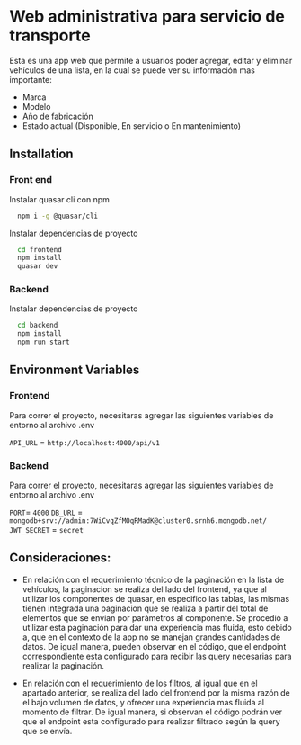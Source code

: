 # Web administrativa para servicio de transporte

Esta es una app web que permite a usuarios poder agregar, editar y eliminar vehículos de una lista, en la cual se puede ver su información mas importante:

- Marca
- Modelo
- Año de fabricación
- Estado actual (Disponible, En servicio o En mantenimiento)

## Installation

### Front end

Instalar quasar cli con npm

```bash
  npm i -g @quasar/cli
```

Instalar dependencias de proyecto

```bash
  cd frontend
  npm install
  quasar dev
```

### Backend

Instalar dependencias de proyecto

```bash
  cd backend
  npm install
  npm run start
```

## Environment Variables

### Frontend

Para correr el proyecto, necesitaras agregar las siguientes variables de entorno al archivo .env

`API_URL` = `http://localhost:4000/api/v1`

### Backend

Para correr el proyecto, necesitaras agregar las siguientes variables de entorno al archivo .env

`PORT`= `4000`
`DB_URL` = `mongodb+srv://admin:7WiCvqZfMOqRMadK@cluster0.srnh6.mongodb.net/`
`JWT_SECRET` = `secret`

## Consideraciones:

- En relación con el requerimiento técnico de la paginación en la lista de vehículos, la paginacion se realiza del lado del frontend, ya que al utilizar los componentes de quasar, en especifico las tablas, las mismas tienen integrada una paginacion que se realiza a partir del total de elementos que se envían por parámetros al componente. Se procedió a utilizar esta paginación para dar una experiencia mas fluida, esto debido a, que en el contexto de la app no se manejan grandes cantidades de datos. De igual manera, pueden observar en el código, que el endpoint correspondiente esta configurado para recibir las query necesarias para realizar la paginación.

- En relación con el requerimiento de los filtros, al igual que en el apartado anterior, se realiza del lado del frontend por la misma razón de el bajo volumen de datos, y ofrecer una experiencia mas fluida al momento de filtrar. De igual manera, si observan el código podrán ver que el endpoint esta configurado para realizar filtrado según la query que se envía.
